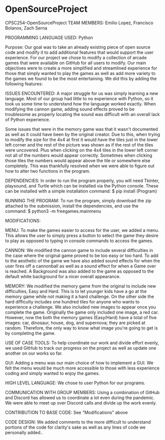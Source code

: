 # OpenSourceProject

CPSC254-OpenSourceProject
TEAM MEMBERS: Emilio Lopez, Francisco Bolanos, Zach Serna

PROGRAMMING LANGUAGE USED: Python


Purpose: Our goal was to take an already existing piece of open source code and modify it
to add additional features that would support the user experience. For our project we chose
to modify a collection of arcade games that were available on GitHub for all users to modify.
Our main objectives were to create a more simplified and streamlined experience for those that
simply wanted to play the games as well as add more variety to the games we found to be the most
entertaining. We did this by adding the following features:

ISSUES ENCOUNTERED:
A major struggle for us was simply learning a new language. Most of our group had little to no
experience with Python, so it took us some time to understand how the language worked exactly.
When modifying the cannon game, adding sound effects proved to be troublesome as properly
locating the sound was difficult with an overall lack of Python experience.

Some issues that were in the memory game was that it wasn't documented as well as it could have
been by the original creator. Due to this, when trying to modify the size for the 4x4 at first it
would have the tiles just in the lower left corner and the rest of the picture was shown
as if the rest of the tiles were uncovered. Plus when clicking on the 4x4 tiles in the lower
left corner not all of the numbers would appear correctly. Sometimes when clicking those tiles
the numbers would appear above the tile or somewhere else completely. This was thankfully resolved
when we were able to figure out how to alter two functions in the program.

DEPENDENCIES:
In order to run the program properly, you will need Tkinter, playsound, and Turtle which can be installed via the Python console.
These can be installed with a simple installation command: $ pip install (Program)

RUNNING THE PROGRAM:
To run the program, simply download the zip attached to the submission, install the dependencies, and use the command: $ python3 -m freegames.mainmenu

MODIFICATIONS:


MENU:
To make the games easier to access for the user, we added a menu. This allows the user to simply
press a button to select the game they desire to play as opposed to typing in console commands to
access the games.

CANNON:
We modified the cannon game to include several difficulties in the case where the original game proved
to be too easy or too hard. To add to the aesthetic of the game we have also added sound effects for
when the user fires off a cannonball as well as a sound effect for when a Game over is reached. A
Background was also added to the game as opposed to the default white background for a nicer overall
appearance.

MEMORY:
We modified the memory game from the original to include new difficulties, Easy and Hard. This is to
let younger kids have a go at the memory game while not making it a hard challenge. On the other side
the hard difficulty includes one hundred tiles for anyone who wants to experience a challenge. We also
included new images to appear once you complete the game. Originally the game only included one image,
a red car. However, now the both the memory games (Easy/Hard) have a total of five images:
car, dinosaur, house, dog, and supernova; they are picked at random. Therefore, the only way to know
what image you're going to get is by completing the game.

USE OF CASE TOOLS:
To help coordinate our work and divide effort evenly, we used GitHub to track our progress on the project
as well as update one another on our works so far.

GUI:
Adding a menu was our main choice of how to implement a GUI. We felt the menu would be much more accessible
to those with less experience coding and simply wanted to enjoy the games.

HIGH LEVEL LANGUAGE:
We chose to user Python for our programs.

COMMUNICATION WITH GROUP MEMBERS:
Using a combination of GitHub and Discord has allowed us to coordinate a lot even during the pandemic. We
were able to meet up over Discord calls and divide up the work evenly.

CONTRIBUTION TO BASE CODE:
See "Modifications" above

CODE DESIGN:
We added comments to the more difficult to understand portions of the code for clarity's sake as well as
any lines of code we personally added..
